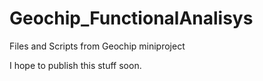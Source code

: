 # Geochip_FunctionalAnalisys
Files and Scripts from Geochip miniproject

I hope to publish this stuff soon.


